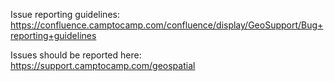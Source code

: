 Issue reporting guidelines:
https://confluence.camptocamp.com/confluence/display/GeoSupport/Bug+reporting+guidelines

Issues should be reported here: https://support.camptocamp.com/geospatial

